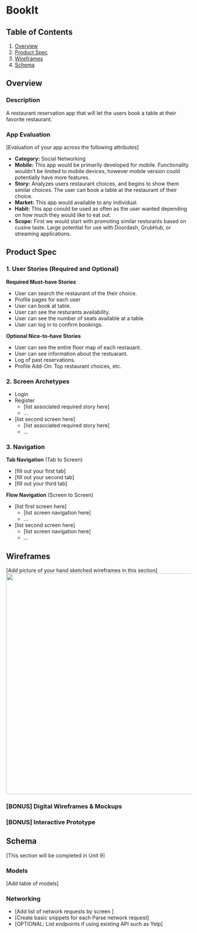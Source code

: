 # BookIt

## Table of Contents
1. [Overview](#Overview)
1. [Product Spec](#Product-Spec)
1. [Wireframes](#Wireframes)
2. [Schema](#Schema)

## Overview
### Description
A restaurant reservation app that will let the users book a table at their favorite restaurant.

### App Evaluation
[Evaluation of your app across the following attributes]
- **Category:** Social Networking
- **Mobile:** This app would be primarily developed for mobile. Functionality wouldn’t be limited to mobile devices, however mobile version could potentially have more features.
- **Story:** Analyzes users restaurant choices, and begins to show them similar choices. The user can book a table at the restaurant of their choice.
- **Market:** This app would available to any individual.
- **Habit:** This app coould be used as often as the user wanted depending on how much they would like to eat out.
- **Scope:** First we would start with promoting similar resturants based on cusine taste. Large potential for use with Doordash, GrubHub, or streaming applications.

## Product Spec

### 1. User Stories (Required and Optional)

**Required Must-have Stories**

* User can search the restaurant of the their choice.
* Profile pages for each user
* User can book at table.
* User can see the resturants availability.
* User can see the number of seats available at a table.
* User can log in to confirm bookings.

**Optional Nice-to-have Stories**

* User can see the entire floor map of each restauant.
* User can see information about the restuarant.
* Log of past reservations.
* Profile Add-On: Top restaurant choices, etc.

### 2. Screen Archetypes

* Login
* Register
   * [list associated required story here]
   * ...
* [list second screen here]
   * [list associated required story here]
   * ...

### 3. Navigation

**Tab Navigation** (Tab to Screen)

* [fill out your first tab]
* [fill out your second tab]
* [fill out your third tab]

**Flow Navigation** (Screen to Screen)

* [list first screen here]
   * [list screen navigation here]
   * ...
* [list second screen here]
   * [list screen navigation here]
   * ...

## Wireframes
[Add picture of your hand sketched wireframes in this section]
<img src="YOUR_WIREFRAME_IMAGE_URL" width=600>

### [BONUS] Digital Wireframes & Mockups

### [BONUS] Interactive Prototype

## Schema 
[This section will be completed in Unit 9]
### Models
[Add table of models]
### Networking
- [Add list of network requests by screen ]
- [Create basic snippets for each Parse network request]
- [OPTIONAL: List endpoints if using existing API such as Yelp]

